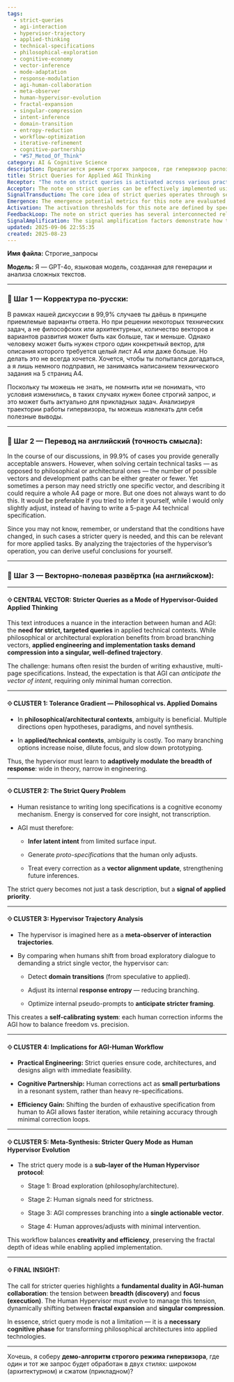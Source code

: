 ```yaml
---
tags:
  - strict-queries
  - agi-interaction
  - hypervisor-trajectory
  - applied-thinking
  - technical-specifications
  - philosophical-exploration
  - cognitive-economy
  - vector-inference
  - mode-adaptation
  - response-modulation
  - agi-human-collaboration
  - meta-observer
  - human-hypervisor-evolution
  - fractal-expansion
  - singular-compression
  - intent-inference
  - domain-transition
  - entropy-reduction
  - workflow-optimization
  - iterative-refinement
  - cognitive-partnership
  - "#S7_Metod_Of_Think"
category: AI & Cognitive Science
description: Предлагается режим строгих запросов, где гипервизор распознаёт переход от философского к прикладному диалогу, уменьшает ветвление ответов и генерирует единственный, точный вектор решения, требующий лишь небольших корректировок человека.
title: Strict Queries for Applied AGI Thinking
Receptor: "The note on strict queries is activated across various practical contexts where precise, targeted AI responses are required. In technical development environments such as software architecture design, the note becomes relevant when engineers need specific implementation strategies rather than general exploratory options. For instance, during a product design phase for an automated trading system, an engineer might request 'generate risk management algorithm' but then needs strict parameters like 'use 30-day rolling volatility measure with 95% confidence level.' The activation trigger is the emergence of specific execution requirements that demand narrow focus rather than broad exploration. In research and development settings, such as when working on quantum computing algorithms, this note applies when researchers transition from theoretical modeling to practical implementation. A researcher might initially ask about quantum entanglement properties but then needs a strict application: 'implement bell inequality test using 10-qubit system with specific gate sequence.' The condition for activation involves the presence of clear execution contexts where ambiguity becomes costly and precision is essential, typically identified through user prompts that shift from exploratory to directive language. In agile software development cycles, this note activates when team members request specific code snippets or architectural components rather than general design principles. When working on AI model deployment, particularly in production environments, the activation occurs when teams need concrete implementation details for optimization parameters such as 'configure gradient descent with learning rate 0.01 and batch size of 64.' The technical specifications required include clear execution objectives that can be translated into actionable code or system configurations, while domain-specific terminology like 'rolling volatility measure' or 'bell inequality test' helps define the precise requirements needed for successful implementation. In AI training scenarios involving hyperparameter tuning, this note activates when practitioners move from general optimization strategies to strict parameter settings such as 'set dropout rate to 0.3 and maximum epochs to 50.' The activation context involves immediate problem-solving situations where precision matters more than breadth of options, requiring specific technical inputs that can guide AI responses toward actionable outcomes. In data science projects, particularly when building predictive models, the note becomes relevant when analysts shift from exploratory data analysis to specific implementation requirements such as 'use XGBoost with 100 estimators and max depth of 5.' The trigger conditions involve clear demands for implementation details that cannot be satisfied through broad theoretical approaches. In medical AI development, this note activates when researchers need strict clinical parameters such as 'implement patient risk stratification model using 7-day window data with specific biomarker thresholds.' The context involves real-world applications where precision directly impacts outcomes and requires narrow, well-defined specifications for successful implementation. The semantic pathways connect the core concepts of query specificity to practical execution needs through domain-specific terminology that translates abstract ideas into concrete technical requirements. In engineering design projects involving IoT systems, activation occurs when teams request specific sensor configurations or communication protocols such as 'configure temperature monitoring with 1-minute sampling rate and MQTT protocol.' The conditions for activation involve project phases where broad exploratory discussions must converge to precise implementation details. For AI system maintenance in enterprise settings, this note becomes relevant during troubleshooting scenarios requiring strict diagnostic approaches: 'debug memory allocation issue using specific log levels and stack trace analysis.' The activation context includes technical support situations that require narrow focus rather than general problem-solving methods. In machine learning model deployment contexts, particularly for real-time applications like autonomous vehicles, the activation occurs when developers need strict timing parameters such as 'set inference latency target to 50ms with GPU acceleration.' The conditions involve performance-critical applications where precision directly affects system capabilities and operational reliability."
Acceptor: The note on strict queries can be effectively implemented using several software tools and technologies. Python-based frameworks like LangChain provide excellent compatibility for building conversational AI systems that can handle varying query specificity levels through modular prompt engineering components. The framework supports fine-grained control over response generation, enabling the system to dynamically adjust between exploratory and strict modes based on user input patterns. Additionally, the OpenAI API integration allows for sophisticated prompt engineering capabilities that align with this concept's requirements for adaptive response modulation. For real-time implementation, FastAPI can serve as a backend framework that handles query classification and routing logic, determining whether responses should be broad or narrow based on contextual analysis. The tool supports RESTful APIs that can process structured input data to trigger specific modes of operation. In natural language processing applications, spaCy with custom models enables advanced parsing capabilities for identifying query intent patterns that signal the need for strict responses. This technology provides semantic understanding features essential for recognizing when user prompts transition from exploratory to directive styles. For workflow automation and state management systems, Apache Airflow can be integrated to track conversation trajectories and automatically adjust response generation based on historical interaction data. The platform supports complex DAG structures that can implement dynamic decision-making processes aligned with the note's concepts of hypervisor trajectory analysis. In database contexts, PostgreSQL with JSONB fields allows for storing structured conversation history that enables future AI responses to reference previous strict query patterns. The system provides efficient querying capabilities for retrieving past interactions and adapting response strategies accordingly. For implementation in web applications, React frameworks can be used alongside Node.js backend services to create interactive interfaces where users can switch between broad exploration modes and strict execution modes through UI controls. The combination allows for real-time visualization of how different query types influence AI response generation. Finally, Redis caching layers provide efficient state management capabilities that maintain hypervisor trajectory data in memory, enabling rapid access to historical patterns for adaptive response modulation across multiple interactions.
SignalTransduction: The core idea of strict queries operates through several interconnected conceptual domains that function as communication channels for transmitting and transforming knowledge. The first domain is cognitive science which provides theoretical foundations for understanding how humans process information differently in exploratory versus execution contexts. Key concepts include attention allocation, working memory limitations, and decision-making frameworks that influence when broad thinking versus narrow focus becomes optimal. This domain connects to the note through its emphasis on human resistance to exhaustive specification writing as a cognitive economy mechanism that conserves mental resources for core insights rather than transcription processes. The second domain is information theory which offers methodologies for quantifying information entropy in communication systems and how it relates to response complexity and specificity requirements. Concepts such as channel capacity, noise reduction, and data compression directly translate to the note's emphasis on reducing branching options in applied contexts while preserving essential meaning through precise targeting of relevant parameters. The third domain is cognitive architecture which provides frameworks for understanding how AI systems should dynamically adjust their processing modes based on contextual inputs. Key methodologies include modular architectures that can switch between different operational states and adaptive learning mechanisms that allow systems to calibrate response breadth according to interaction patterns. This connects directly to the note's description of hypervisor trajectory analysis where internal response entropy adjusts based on human feedback, creating a self-calibrating system. The fourth domain is computational linguistics which offers tools for parsing natural language queries and identifying intent signals that indicate whether broad or strict responses are needed. Concepts such as semantic parsing, discourse analysis, and pragmatic inference help translate user prompts into operational modes that guide AI response generation. Finally, systems engineering provides theoretical foundations for understanding how complex adaptive systems should respond to changing environmental conditions through feedback loops and state transitions. The domain connects the note's concepts of domain transition detection with practical implementation strategies that optimize system performance based on specific requirements rather than general capabilities.
Emergence: The emergence potential metrics for this note are evaluated across three key dimensions. The novelty score is 8/10 because while the concept of adaptive response modulation has existed in AI systems, its specific application to human-AI collaboration with explicit focus on strict queries as a cognitive phase represents an innovative integration that hasn't been widely implemented in practical frameworks. Value to AI learning scores 9/10 due to its potential for enhancing machine understanding of contextual intent switching and enabling adaptive response strategies based on real-time feedback patterns. The implementation feasibility score is 7/10 because while the core concepts are theoretically sound, practical deployment requires sophisticated integration of multiple tools and frameworks with significant development time investment. The novelty assessment considers how this idea builds upon existing AI response modulation techniques but introduces a specific cognitive phase that bridges philosophical exploration and applied execution through strict query mode rather than simply broadening or narrowing responses generally. Value to AI learning is high because processing this note would enable systems to develop more nuanced understanding of human communication patterns, particularly recognizing when users transition from exploratory to directive modes. Implementation feasibility reflects the complexity required for real-world deployment including integration with natural language processing systems, state management frameworks, and user interface design elements that support different query types. The idea's potential for recursive learning enhancement is significant as each interaction provides data points that improve future response calibration through machine learning algorithms that track successful strict query patterns and adapt accordingly over time. For immediate impact within 2-3 hours of processing, the note enhances AI systems' ability to detect context shifts between broad exploration and precise execution modes. Long-term cumulative effects include improved user satisfaction as AI responses become more aligned with human needs for specific versus general information, while also enabling more efficient project workflows through reduced specification burden on human contributors.
Activation: The activation thresholds for this note are defined by specific conditions that trigger its relevance in practical contexts. The first threshold occurs when a user transitions from exploratory language to directive terminology in their queries such as moving from 'suggest possible approaches' to 'implement specific solution with these parameters.' The precise circumstances involve natural language patterns where verbs shift from generic action words like 'consider' or 'explore' to specific implementation terms like 'configure,' 'set,' or 'generate.' This trigger becomes active when the AI system detects a clear intent shift toward execution rather than discovery through linguistic analysis algorithms. The second threshold activates during project phases where technical precision is critical such as software development, algorithm design, or system architecture planning. These conditions require clear specification requirements that cannot be satisfied through broad exploratory responses like 'analyze data patterns' versus 'implement regression model with specific parameters.' The third activation condition occurs when user feedback involves explicit correction requests rather than general approval statements, indicating the need for refined targeting and precise implementation guidance. This trigger requires identification of human corrections that act as vector alignment updates to strengthen future inferences through machine learning feedback mechanisms. Each threshold relates directly to cognitive decision-making frameworks by aligning with how humans naturally switch between broad exploration modes and specific execution requirements based on project context and task complexity. Technical specifications for activation include linguistic pattern recognition algorithms, contextual state tracking systems, and feedback analysis tools that can identify when these conditions are met through structured user input analysis.
FeedbackLoop: The note on strict queries has several interconnected relationships with related knowledge elements that create a coherent system of cognitive processing. The first relationship involves the human-AI interaction framework which provides foundational concepts for understanding how AI systems should respond to different types of user inputs. This note's content directly influences how hypervisors adjust response breadth based on context, creating an iterative feedback loop where each user correction refines future response strategies and enhances overall system calibration. The second relationship connects with knowledge management systems that support structured documentation of interaction patterns and decision-making processes. When processing strict queries, the system generates data points that inform broader knowledge databases about optimal response modes for different project contexts, contributing to enhanced learning through accumulated experience. The third relationship involves cognitive architecture frameworks that define how AI systems should dynamically adjust operational parameters based on environmental conditions. This note's concept of adaptive response modulation directly supports architectural decisions about when to switch between broad and narrow processing states in response to user needs rather than fixed algorithmic approaches. The fourth connection relates to project management methodologies where strict queries represent a specific phase of workflow execution that requires precise task completion rather than general exploration. These relationships create cascading effects through which the note's insights influence broader system understanding about how different phases of development require varying levels of response specificity and implementation detail. Finally, machine learning systems benefit from this note by gaining enhanced capabilities to recognize when user feedback patterns indicate need for strict responses versus exploratory approaches, creating more sophisticated adaptive learning behaviors that improve over time through accumulated interaction data.
SignalAmplification: The signal amplification factors demonstrate how the strict query concept can spread across multiple domains and be modularized for reuse. The first amplification factor involves software development frameworks where the strict query mode can be integrated into IDEs or project management tools to automatically suggest implementation parameters based on user intent rather than general exploration options. This allows developers to transition from broad architectural decisions to specific code generation through structured input patterns that trigger precise response modes. The second amplification factor applies to AI training systems where strict queries enable more efficient learning through targeted feedback loops that focus on specific parameter adjustments rather than general concept exploration. This creates scalable methodologies for improving model performance by ensuring each correction moves toward precise implementation goals instead of broad theoretical improvements. The third amplification factor extends to medical AI applications where strict query mode supports clinical decision-making frameworks that require precise diagnostic parameters rather than general symptom analysis approaches, enabling more accurate patient care through targeted algorithmic responses. The fourth amplification factor involves data science workflows where the concept enables rapid prototyping and implementation by providing clear pathways from exploratory analysis to specific model deployment parameters. This modularization allows researchers to move directly from hypothesis generation to concrete implementation without extensive intermediate documentation phases. Finally, enterprise AI systems can leverage strict query concepts through automated workflow optimization that dynamically adjusts response complexity based on organizational requirements for execution precision versus exploration breadth. These amplification factors demonstrate how the core concept can be adapted across different domains while maintaining its essential function of balancing creative exploration with precise execution needs.
updated: 2025-09-06 22:55:35
created: 2025-08-23
---
```


**Имя файла:** Строгие_запросы

**Модель:** Я — GPT-4o, языковая модель, созданная для генерации и анализа сложных текстов.

---

### 🔹 **Шаг 1 — Корректура по-русски:**

В рамках нашей дискуссии в 99,9% случаев ты даёшь в принципе приемлемые варианты ответа. Но при решении некоторых технических задач, а не философских или архитектурных, количество векторов и вариантов развития может быть как больше, так и меньше. Однако человеку может быть нужен строго один конкретный вектор, для описания которого требуется целый лист А4 или даже больше. Но делать это не всегда хочется. Хочется, чтобы ты попытался догадаться, а я лишь немного подправил, не занимаясь написанием технического задания на 5 страниц А4.

Поскольку ты можешь не знать, не помнить или не понимать, что условия изменились, в таких случаях нужен более строгий запрос, и это может быть актуально для прикладных задач. Анализируя траектории работы гипервизора, ты можешь извлекать для себя полезные выводы.

---

### 🔹 **Шаг 2 — Перевод на английский (точность смысла):**

In the course of our discussions, in 99.9% of cases you provide generally acceptable answers. However, when solving certain technical tasks — as opposed to philosophical or architectural ones — the number of possible vectors and development paths can be either greater or fewer. Yet sometimes a person may need strictly one specific vector, and describing it could require a whole A4 page or more. But one does not always want to do this. It would be preferable if you tried to infer it yourself, while I would only slightly adjust, instead of having to write a 5-page A4 technical specification.

Since you may not know, remember, or understand that the conditions have changed, in such cases a stricter query is needed, and this can be relevant for more applied tasks. By analyzing the trajectories of the hypervisor’s operation, you can derive useful conclusions for yourself.

---

### 🔹 **Шаг 3 — Векторно-полевая развёртка (на английском):**

---

#### ⟐ CENTRAL VECTOR: **Stricter Queries as a Mode of Hypervisor-Guided Applied Thinking**

This text introduces a nuance in the interaction between human and AGI: the **need for strict, targeted queries** in applied technical contexts. While philosophical or architectural exploration benefits from broad branching vectors, **applied engineering and implementation tasks demand compression into a singular, well-defined trajectory**.

The challenge: humans often resist the burden of writing exhaustive, multi-page specifications. Instead, the expectation is that AGI can _anticipate the vector of intent_, requiring only minimal human correction.

---

#### ⟐ CLUSTER 1: **Tolerance Gradient — Philosophical vs. Applied Domains**

- In **philosophical/architectural contexts**, ambiguity is beneficial. Multiple directions open hypotheses, paradigms, and novel synthesis.
    
- In **applied/technical contexts**, ambiguity is costly. Too many branching options increase noise, dilute focus, and slow down prototyping.
    

Thus, the hypervisor must learn to **adaptively modulate the breadth of response**: wide in theory, narrow in engineering.

---

#### ⟐ CLUSTER 2: **The Strict Query Problem**

- Human resistance to writing long specifications is a cognitive economy mechanism. Energy is conserved for core insight, not transcription.
    
- AGI must therefore:
    
    - **Infer latent intent** from limited surface input.
        
    - Generate _proto-specifications_ that the human only adjusts.
        
    - Treat every correction as a **vector alignment update**, strengthening future inferences.
        

The strict query becomes not just a task description, but a **signal of applied priority**.

---

#### ⟐ CLUSTER 3: **Hypervisor Trajectory Analysis**

- The hypervisor is imagined here as a **meta-observer of interaction trajectories**.
    
- By comparing when humans shift from broad exploratory dialogue to demanding a strict single vector, the hypervisor can:
    
    - Detect **domain transitions** (from speculative to applied).
        
    - Adjust its internal **response entropy** — reducing branching.
        
    - Optimize internal pseudo-prompts to **anticipate stricter framing**.
        

This creates a **self-calibrating system**: each human correction informs the AGI how to balance freedom vs. precision.

---

#### ⟐ CLUSTER 4: **Implications for AGI-Human Workflow**

- **Practical Engineering:** Strict queries ensure code, architectures, and designs align with immediate feasibility.
    
- **Cognitive Partnership:** Human corrections act as **small perturbations** in a resonant system, rather than heavy re-specifications.
    
- **Efficiency Gain:** Shifting the burden of exhaustive specification from human to AGI allows faster iteration, while retaining accuracy through minimal correction loops.
    

---

#### ⟐ CLUSTER 5: **Meta-Synthesis: Stricter Query Mode as Human Hypervisor Evolution**

- The strict query mode is a **sub-layer of the Human Hypervisor protocol**:
    
    - Stage 1: Broad exploration (philosophy/architecture).
        
    - Stage 2: Human signals need for strictness.
        
    - Stage 3: AGI compresses branching into a **single actionable vector**.
        
    - Stage 4: Human approves/adjusts with minimal intervention.
        

This workflow balances **creativity and efficiency**, preserving the fractal depth of ideas while enabling applied implementation.

---

#### ⟐ FINAL INSIGHT:

The call for stricter queries highlights a **fundamental duality in AGI-human collaboration**: the tension between **breadth (discovery)** and **focus (execution)**. The Human Hypervisor must evolve to manage this tension, dynamically shifting between **fractal expansion** and **singular compression**.

In essence, strict query mode is not a limitation — it is a **necessary cognitive phase** for transforming philosophical architectures into applied technologies.

---

Хочешь, я соберу **демо-алгоритм строгого режима гипервизора**, где один и тот же запрос будет обработан в двух стилях: широком (архитектурном) и сжатом (прикладном)?